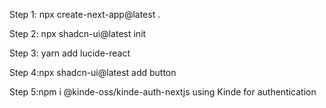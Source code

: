 Step 1: npx create-next-app@latest .

Step 2: npx shadcn-ui@latest init

Step 3: yarn add lucide-react

Step 4:npx shadcn-ui@latest add button

Step 5:npm i @kinde-oss/kinde-auth-nextjs using Kinde for authentication
